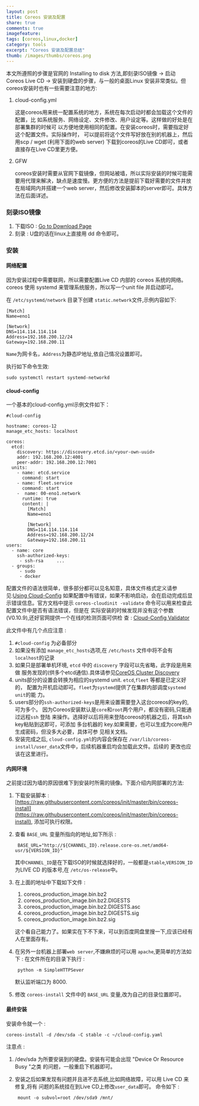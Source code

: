 ```yaml
---
layout: post
title: Coreos 安装及配置
share: true
comments: true
imagefeature:
tags: [coreos,linux,docker]
category: tools
excerpt: "Coreos 安装及配置总结"
thumb: /images/thumbs/coreos.png
---
```



本文所遵照的步骤是官网的 Installing to disk 方法,即刻录ISO镜像 -> 启动Coreos Live CD -> 安装到硬盘的步骤，与一般的桌面Linux 安装非常类似。但coreos安装时也有一些需要注意的地方:

1. cloud-config.yml

    这是coreos用来统一配置系统的地方，系统在每次启动时都会加载这个文件的配置，比
    如系统服务、网络设定、文件修改、用户设定等。这样做的好处是在部署集群的时候可
    以方便地使用相同的配置。在安装coreos时，需要指定好这个配置文件。实际操作时，
    可以提前将这个文件写好放在别的机器上，然后用scp / wget (利用下面的web server) 下载到coreos的Live CD即可，或者直接存在Live CD里更方便。
2. GFW

    coreos安装时需要从官网下载镜像，但网站被墙，所以实际安装的时候可能需要用代理来解决，缺点是速度慢。更方便的方法是提前下载好需要的文件并放在局域网内并搭建一个web server，然后修改安装脚本的server即可。具体方法在后面详述。
<!--more-->

### 刻录ISO镜像

 1. 下载ISO :  [Go to Download Page](https://coreos.com/docs/running-coreos/platforms/iso/)
 2. 刻录 : U盘的话在linux上直接用 dd 命令即可。
    
### 安装

#### **网络配置**
因为安装过程中需要联网，所以需要配置Live CD 内部的 coreos 系统的网络。coreos 使用
systemd 来管理系统服务，所以写一个unit file 并启动即可。

在 `/etc/systemd/network` 目录下创建 `static.network`文件,示例内容如下:

    [Match]
    Name=eno1

    [Network]
    DNS=114.114.114.114
    Address=192.168.200.12/24
    Gateway=192.168.200.11

`Name`为网卡名，`Address`为静态IP地址,依自己情况设置即可。

执行如下命令生效:

	sudo systemctl restart systemd-networkd


#### **cloud-config** 
一个基本的cloud-config.yml示例文件如下：

    #cloud-config

    hostname: coreos-12    
    manage_etc_hosts: localhost

    coreos:
      etcd:
        discovery: https://discovery.etcd.io/<your-own-uuid>
        addr: 192.168.200.12:4001
        peer-addr: 192.168.200.12:7001
      units:
        - name: etcd.service
          command: start
        - name: fleet.service
          command: start
        -  name: 00-eno1.network
          runtime: true
          content: |
            [Match]
            Name=eno1

            [Network]
            DNS=114.114.114.114
            Address=192.168.200.12/24
            Gateway=192.168.200.11
    users:
      - name: core
        ssh-authorized-keys:
         - ssh-rsa     ...
      - groups:
         - sudo
         - docker

配置文件的语法很简单，很多部分都可以见名知意，具体文件格式定义请参见:[Using Cloud-Config](https://coreos.com/docs/cluster-management/setup/cloudinit-cloud-config/)
如果配置中有错误，如果不影响启动，会在启动完成后显示错误信息。官方文档中提示
`coreos-cloudinit -validate` 命令可以用来检查此配置文件中是否有语法错误，但是在
实际安装的时候发现并没有这个参数(V0.10.9),还好官网提供一个在线的检测页面可供检
查 : [Cloud-Config Validator](https://coreos.com/validate/)


此文件中有几个点应注意 :

1. `#cloud-config` 为必备部分
2. 如果没有添加 `manage_etc_hosts`选项,在 `/etc/hosts` 文件中将不会有
   `localhost`的记录
3. 如果只是部署单机环境, `etcd` 中的 `discovery` 字段可以先省略，此字段是用来做
   服务发现的(供多个etcd通信).具体请参见[CoreOS Cluster Discovery](https://coreos.com/docs/cluster-management/setup/cluster-discovery/)
4. units部分的设置会转换为相应的systemd unit. `etcd`,`fleet` 等都是已定义好的，
   配置为开机启动即可。`fleet`为`systemd`提供了在集群内部调度`systemd unit`的能
   力。
5. users部分的`ssh-authorized-keys`是用来设置需要登入这台coreos的key的,可为多个。
   因为Coreos安装默认是`core`和`root`两个用户，都没有密码,只能通过远程`ssh` 登陆
   来操作。选择好以后将用来登陆coreos的机器之后，将其ssh key粘贴到这即可，可添加
   多台机器的 key.如果需要，也可以生成为core用户生成密码，但没多大必要，具体可参
   见相关文档。
6. 安装完成之后, `cloud-config.yml`的内容会保存在
   `/var/lib/coreos-install/user_data`文件中，后续机器重启均会加载此文件。后续的
   更改也应该在这里进行。

#### **内网环境**
之前提过因为墙的原因很难下到安装时所需的镜像。下面介绍内网部署的方法:

1. 下载安装脚本 :
   [https://raw.githubusercontent.com/coreos/init/master/bin/coreos-install](https://raw.githubusercontent.com/coreos/init/master/bin/coreos-install),
   添加可执行权限。
2. 查看 `BASE_URL` 变量所指向的地址,如下所示 :

	    BASE_URL="http://${CHANNEL_ID}.release.core-os.net/amd64-usr/${VERSION_ID}"

	其中`CHANNEL_ID`是在下载ISO的时候就选择好的，一般都是`stable`,`VERSION_ID`为LIVE CD 的版本号,在 `/etc/os-release`中。

3. 在上面的地址中下载如下文件 :
   1. coreos_production_image.bin.bz2
   2. coreos_production_image.bin.bz2.DIGESTS
   3. coreos_production_image.bin.bz2.DIGESTS.asc
   4. coreos_production_image.bin.bz2.DIGESTS.sig
   5. coreos_production_image.bin.bz2.sig

	这个看自己能力了。如果实在下不下来，可以到百度网盘里搜一下,应该已经有人在里面存有。
	
4. 在另外一台机器上部署`web server`,不嫌麻烦的可以用 `apache`,更简单的方法如下 :
   在文件所在的目录下执行 :

		python -m SimpleHTTPSever

	默认监听端口为 8000.

5. 修改 `coreos-install` 文件中的 `BASE_URL` 变量,改为自己的目录位置即可。

#### **最终安装**
安装命令就一个 :

    coreos-install -d /dev/sda -C stable -c ~/cloud-config.yaml

注意点 :

1. /dev/sda 为所要安装到的硬盘。安装有可能会出现 "Device Or Resource Busy "之类
   的问题，一般重启下机器即可。

2. 安装之后如果发现有问题并且进不去系统,比如网络故障，可以用 Live CD 来修复,将有
   问题的系统挂在到Live CD上修改`user_data`即可。 命令如下 :

		mount -o subvol=root /dev/sda9 /mnt/




	




	 
